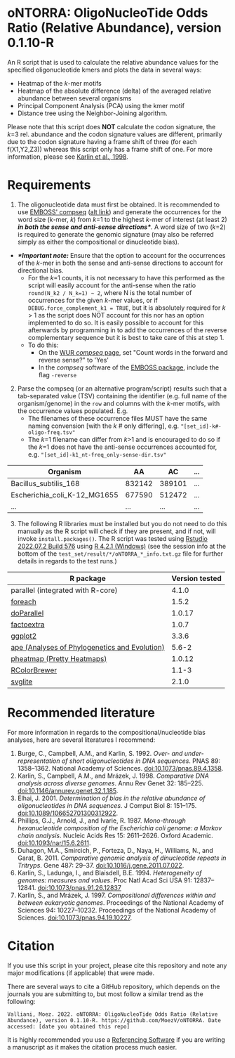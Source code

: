 # oNTORRA: OligoNucleoTide Odds Ratio (Relative Abundance), version 0.1.10-R
An R script that is used to calculate the relative abundance values for the specified oligonucleotide kmers and plots the data in several ways:
- Heatmap of the _k_-mer motifs
- Heatmap of the absolute difference (delta) of the averaged relative abundance between several organisms
- Principal Component Analysis (PCA) using the kmer motif
- Distance tree using the Neighbor-Joining algorithm.

Please note that this script does __NOT__ calculate the codon signature, the _k_=3 rel. abundance and the codon signature values are different, primarily due to the codon signature having a frame shift of three (for each f(X1,Y2,Z3)) whereas this script only has a frame shift of one. For more information, please see [Karlin et al., 1998](https://github.com/MoezV/oNTORRA/edit/main/README.md#recommended-literature).

# Requirements
1. The oligonucleotide data must first be obtained. It is recommended to use [EMBOSS' compseq](http://emboss.open-bio.org/) ([alt link](https://emboss.bioinformatics.nl/cgi-bin/emboss/compseq)) and generate the occurrences for the word size (_k_-mer, _k_) from _k_=1 to the highest _k_-mer of interest (at least 2) ___in both the sense and anti-sense directions*___. A word size of two (_k_=2) is required to generate the genomic signature (may also be referred simply as either the compositional or dinucleotide bias).
* ___*Important note:___ Ensure that the option to account for the occurrences of the _k_-mer in both the sense and anti-sense directions to account for directional bias. 
    * For the _k_=1 counts, it is not necessary to have this performed as the script will easily account for the anti-sense when the ratio `round(N_k2 / N_k=1) ~ 2`, where N is the total number of occurrences for the given _k_-mer values, or if `DEBUG.force_complement_k1 = TRUE`, but it is absolutely required for _k_ > 1 as the script does NOT account for this nor has an option implemented to do so. It is easily possible to account for this afterwards by programming in to add the occurrences of the  reverse complementary sequence but it is best to take care of this at step 1.
     * To do this:
         * On the [WUR _compseq_ page](https://emboss.bioinformatics.nl/cgi-bin/emboss/compseq), set "Count words in the forward and reverse sense?" to 'Yes'
         * In the _compseq_ software of the [EMBOSS package](ftp://emboss.open-bio.org/pub/EMBOSS/emboss-latest.tar.gz), include the flag ``-reverse``

2. Parse the compseq (or an alternative program/script) results such that a tab-separated value (TSV) containing the identifier (e.g. full name of the organism/genome) in the ``row`` and columns with the _k_-mer motifs, with the occurrence values populated. E.g.
    * The filenames of these occurrence files MUST have the same naming convension [with the _k_ # only differing], e.g. `"[set_id]-k#-oligo-freq.tsv"`
    * The _k_=1 filename can differ from _k_>1 and is encouraged to do so if the _k_=1 does not have the anti-sense occurrences accounted for, e.g. `"[set_id]-k1_nt-freq_only-sense-dir.tsv"`

Organism|AA|AC|...
--------|--|--|---
Bacillus_subtilis_168|832142|389101|...
Escherichia_coli_K-12_MG1655|677590|512472|...
...|...|...|...

3. The following R libraries must be installed but you do not need to do this manually as the R script will check if they are present, and if not, will invoke `install.packages()`. The R script was tested using [Rstudio 2022.07.2 Build 576](https://www.rstudio.com/products/rstudio/download/) using [R 4.2.1 (Windows)](https://cran.r-project.org/bin/windows/base/) (see the session info at the bottom of the ```test_set/result/*/oNTORRA_*_info.txt.gz``` file for further details in regards to the test runs.)

R package|Version tested
---------|--------------
parallel (integrated with R-core)|4.1.0
[foreach](https://cran.r-project.org/web/packages/foreach/index.html)|1.5.2
[doParallel](https://cran.r-project.org/web/packages/doParallel/index.html)|1.0.17
[factoextra](https://cran.r-project.org/web/packages/factoextra/index.html)|1.0.7
[ggplot2](https://cran.r-project.org/web/packages/ggplot2/index.html)|3.3.6
[ape (Analyses of Phylogenetics and Evolution)](https://cran.r-project.org/web/packages/ape/index.html)|5.6-2
[pheatmap (Pretty Heatmaps)](https://cran.r-project.org/web/packages/pheatmap/index.html)|1.0.12
[RColorBrewer](https://cran.r-project.org/web/packages/RColorBrewer/index.html)|1.1-3
[svglite](https://cran.r-project.org/web/packages/svglite/index.html)|2.1.0

# Recommended literature

For more information in regards to the compositional/nucleotide bias analyses, here are several literatures I recommend:
1. Burge, C., Campbell, A.M., and Karlin, S. 1992. _Over- and under-representation of short oligonucleotides in DNA sequences_. PNAS 89: 1358–1362. National Academy of Sciences. [doi:10.1073/pnas.89.4.1358](https://doi.org/10.1073/pnas.89.4.1358).
2. Karlin, S., Campbell, A.M., and Mrázek, J. 1998. _Comparative DNA analysis across diverse genomes_. Annu Rev Genet 32: 185–225. [doi:10.1146/annurev.genet.32.1.185](https://doi.org/10.1146/annurev.genet.32.1.185).
3. Elhai, J. 2001. _Determination of bias in the relative abundance of oligonucleotides in DNA sequences_. J Comput Biol 8: 151–175. [doi:10.1089/106652701300312922](https://doi.org/10.1089/106652701300312922).
4. Phillips, G.J., Arnold, J., and Ivarie, R. 1987. _Mono-through hexanucleotide composition of the Escherichia coli genome: a Markov chain analysis_. Nucleic Acids Res 15: 2611–2626. Oxford Academic. [doi:10.1093/nar/15.6.2611](https://doi.org/10.1093/nar/15.6.2611).
5. Duhagon, M.A., Smircich, P., Forteza, D., Naya, H., Williams, N., and Garat, B. 2011. _Comparative genomic analysis of dinucleotide repeats in Tritryps_. Gene 487: 29–37. [doi:10.1016/j.gene.2011.07.022](https://doi.org/10.1016/j.gene.2011.07.022).
6. Karlin, S., Ladunga, I., and Blaisdell, B.E. 1994. _Heterogeneity of genomes: measures and values_. Proc Natl Acad Sci USA 91: 12837–12841. [doi:10.1073/pnas.91.26.12837](https://doi.org/10.1073/pnas.91.26.12837)
7. Karlin, S., and Mrázek, J. 1997. _Compositional differences within and between eukaryotic genomes_. Proceedings of the National Academy of Sciences 94: 10227–10232. Proceedings of the National Academy of Sciences. [doi:10.1073/pnas.94.19.10227](https://doi.org/10.1073/pnas.94.19.10227).


# Citation
If you use this script in your project, please cite this repository and note any major modifications (if applicable) that were made.

There are several ways to cite a GitHub repository, which depends on the journals you are submitting to, but most follow a similar trend as the following:
```
Valliani, Moez. 2022. oNTORRA: OligoNucleoTide Odds Ratio (Relative Abundance), version 0.1.10-R. https://github.com/MoezV/oNTORRA. Date accessed: [date you obtained this repo]
```

It is highly recommended you use a [Referencing Software](https://en.wikipedia.org/wiki/Reference_software) if you are writing a manuscript as it makes the citation process much easier. 
